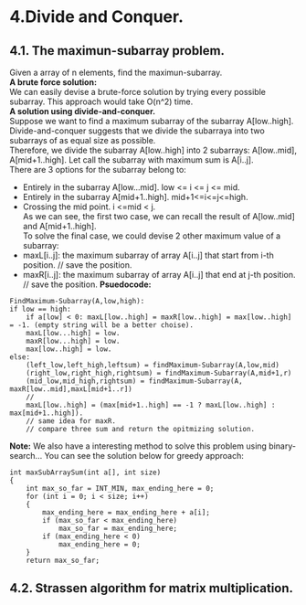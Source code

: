 # 4.Divide and Conquer.  
## 4.1. The maximun-subarray problem.  
Given a array of n elements, find the maximun-subarray.  
**A brute force solution:**  
We can easily devise a brute-force solution by trying every possible subarray. This approach would take O(n^2) time.  
**A solution using divide-and-conquer.**  
Suppose we want to find a maximum subarray of the subarray A[low..high]. Divide-and-conquer suggests that we divide the subarraya into two subarrays of as equal size as possible.  
Therefore, we divide the subarray A[low..high] into 2 subarrays: A[low..mid], A[mid+1..high]. Let call the subarray with maximum sum is A[i..j].  
There are 3 options for the subarray belong to:  
+ Entirely in the subarray A[low...mid]. low <= i <= j <= mid.    
+ Entirely in the subarray A[mid+1..high]. mid+1<=i<=j<=high.  
+ Crossing the mid point. i <=mid < j.  
As we can see, the first two case, we can recall the result of A[low..mid] and A[mid+1..high].    
To solve the final case, we could devise 2 other maximum value of a subarray:  
+ maxL[i..j]: the maximum subarray of array A[i..j] that start from i-th position.  // save the position.
+ maxR[i..j]: the maximum subarray of array A[i..j] that end at j-th position.  // save the position.
**Psuedocode:**
```
FindMaximum-Subarray(A,low,high):  
if low == high:  
	if a[low] < 0: maxL[low..high] = maxR[low..high] = max[low..high] = -1. (empty string will be a better choise).  
	maxL[low...high] = low.  
	maxR[low...high] = low.  
	max[low..high] = low.  
else:  
	(left_low,left_high,leftsum) = findMaximum-Subarray(A,low,mid)  
	(right_low,right_high,rightsum) = findMaximum-Subarray(A,mid+1,r)  
	(mid_low,mid_high,rightsum) = findMaximum-Subarray(A, maxR[low..mid],maxL[mid+1..r])  
	//
	maxL[low..high] = (max[mid+1..high] == -1 ? maxL[low..high] : max[mid+1..high]).  
	// same idea for maxR.  
	// compare three sum and return the opitmizing solution.  
```
**Note:** We also have a interesting method to solve this problem using binary-search... You can see the solution below for greedy approach:  
```
int maxSubArraySum(int a[], int size)   
{  
    int max_so_far = INT_MIN, max_ending_here = 0;  
    for (int i = 0; i < size; i++)  
    {  
        max_ending_here = max_ending_here + a[i];  
        if (max_so_far < max_ending_here)  
            max_so_far = max_ending_here;  
        if (max_ending_here < 0)  
            max_ending_here = 0;  
    }  
    return max_so_far;   
```  

## 4.2. Strassen algorithm for matrix multiplication.  
